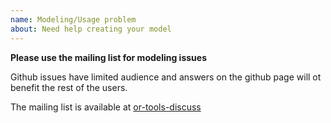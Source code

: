 ```yaml
---
name: Modeling/Usage problem
about: Need help creating your model
---
```


**Please use the mailing list for modeling issues**

Github issues have limited audience and answers on the github page will ot benefit the rest of the users.

The mailing list is available at [or-tools-discuss](https://groups.google.com/forum/#!forum/or-tools-discuss)

